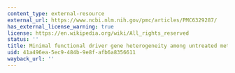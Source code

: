 ```yaml
---
content_type: external-resource
external_url: https://www.ncbi.nlm.nih.gov/pmc/articles/PMC6329287/
has_external_license_warning: true
license: https://en.wikipedia.org/wiki/All_rights_reserved
status: ''
title: Minimal functional driver gene heterogeneity among untreated metastases
uid: 41a496ea-5ec9-484b-9e8f-afb6a8356611
wayback_url: ''
---
```

